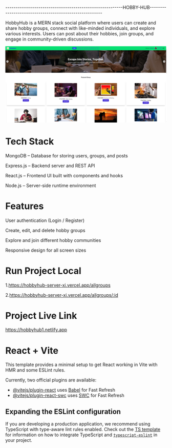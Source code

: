---------------------------------------------------------HOBBY-HUB-------------------------------------------------------




HobbyHub is a MERN stack social platform where users can create and share hobby groups, connect with like-minded individuals, and explore various interests. Users can post about their hobbies, join groups, and engage in community-driven discussions.



![](https://github.com/Shdeveloper12/Hobby-Hub-Client/blob/main/hobyhub.png)
# Tech Stack

MongoDB – Database for storing users, groups, and posts

Express.js – Backend server and REST API

React.js – Frontend UI built with components and hooks

Node.js – Server-side runtime environment


# Features
User authentication (Login / Register)

Create, edit, and delete hobby groups

Explore and join different hobby communities

Responsive design for all screen sizes


# Run Project Local
1.https://hobbyhub-server-xi.vercel.app/allgroups

2.https://hobbyhub-server-xi.vercel.app/allgroups/:id


# Project Live Link
https://hobbyhub1.netlify.app











# React + Vite

This template provides a minimal setup to get React working in Vite with HMR and some ESLint rules.

Currently, two official plugins are available:

- [@vitejs/plugin-react](https://github.com/vitejs/vite-plugin-react/blob/main/packages/plugin-react) uses [Babel](https://babeljs.io/) for Fast Refresh
- [@vitejs/plugin-react-swc](https://github.com/vitejs/vite-plugin-react/blob/main/packages/plugin-react-swc) uses [SWC](https://swc.rs/) for Fast Refresh

## Expanding the ESLint configuration

If you are developing a production application, we recommend using TypeScript with type-aware lint rules enabled. Check out the [TS template](https://github.com/vitejs/vite/tree/main/packages/create-vite/template-react-ts) for information on how to integrate TypeScript and [`typescript-eslint`](https://typescript-eslint.io) in your project.
